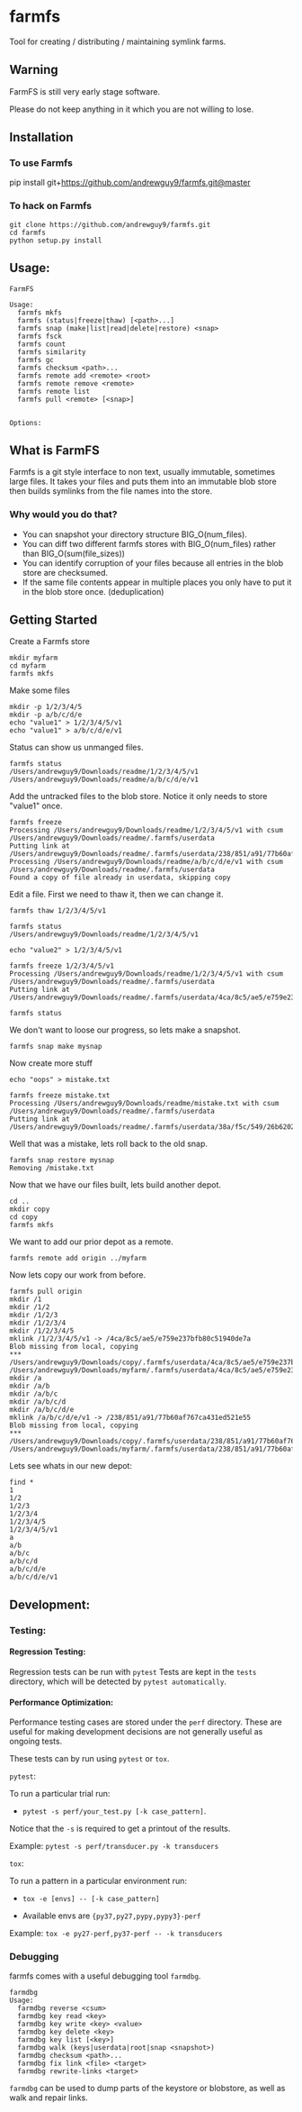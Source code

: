 farmfs
======

Tool for creating / distributing / maintaining symlink farms.

## Warning
FarmFS is still very early stage software. 

Please do not keep anything in it which you are not willing to lose.

## Installation

### To use Farmfs

pip install git+https://github.com/andrewguy9/farmfs.git@master

### To hack on Farmfs
```
git clone https://github.com/andrewguy9/farmfs.git
cd farmfs
python setup.py install
```

## Usage:
```
FarmFS

Usage:
  farmfs mkfs
  farmfs (status|freeze|thaw) [<path>...]
  farmfs snap (make|list|read|delete|restore) <snap>
  farmfs fsck
  farmfs count
  farmfs similarity
  farmfs gc
  farmfs checksum <path>...
  farmfs remote add <remote> <root>
  farmfs remote remove <remote>
  farmfs remote list
  farmfs pull <remote> [<snap>]


Options:

```
## What is FarmFS

Farmfs is a git style interface to non text, usually immutable, sometimes large files.
It takes your files and puts them into an immutable blob store then builds symlinks from the file names into the store.

### Why would you do that?
* You can snapshot your directory structure BIG_O(num_files).
* You can diff two different farmfs stores with BIG_O(num_files) rather than BIG_O(sum(file_sizes))
* You can identify corruption of your files because all entries in the blob store are checksumed.
* If the same file contents appear in multiple places you only have to put it in the blob store once. (deduplication)

## Getting Started

Create a Farmfs store

```
mkdir myfarm
cd myfarm
farmfs mkfs
```

Make some files

```
mkdir -p 1/2/3/4/5
mkdir -p a/b/c/d/e
echo "value1" > 1/2/3/4/5/v1
echo "value1" > a/b/c/d/e/v1
```

Status can show us unmanged files.

```
farmfs status
/Users/andrewguy9/Downloads/readme/1/2/3/4/5/v1
/Users/andrewguy9/Downloads/readme/a/b/c/d/e/v1
```

Add the untracked files to the blob store.
Notice it only needs to store "value1" once.

```
farmfs freeze
Processing /Users/andrewguy9/Downloads/readme/1/2/3/4/5/v1 with csum /Users/andrewguy9/Downloads/readme/.farmfs/userdata
Putting link at /Users/andrewguy9/Downloads/readme/.farmfs/userdata/238/851/a91/77b60af767ca431ed521e55
Processing /Users/andrewguy9/Downloads/readme/a/b/c/d/e/v1 with csum /Users/andrewguy9/Downloads/readme/.farmfs/userdata
Found a copy of file already in userdata, skipping copy
```

Edit a file.
First we need to thaw it, then we can change it.

```
farmfs thaw 1/2/3/4/5/v1

farmfs status
/Users/andrewguy9/Downloads/readme/1/2/3/4/5/v1

echo "value2" > 1/2/3/4/5/v1

farmfs freeze 1/2/3/4/5/v1
Processing /Users/andrewguy9/Downloads/readme/1/2/3/4/5/v1 with csum /Users/andrewguy9/Downloads/readme/.farmfs/userdata
Putting link at /Users/andrewguy9/Downloads/readme/.farmfs/userdata/4ca/8c5/ae5/e759e237bfb80c51940de7a

farmfs status
```

We don't want to loose our progress, so lets make a snapshot.

```
farmfs snap make mysnap
```

Now create more stuff

```
echo "oops" > mistake.txt

farmfs freeze mistake.txt
Processing /Users/andrewguy9/Downloads/readme/mistake.txt with csum /Users/andrewguy9/Downloads/readme/.farmfs/userdata
Putting link at /Users/andrewguy9/Downloads/readme/.farmfs/userdata/38a/f5c/549/26b620264ab1501150cf189
```

Well that was a mistake, lets roll back to the old snap.

```
farmfs snap restore mysnap
Removing /mistake.txt
```

Now that we have our files built, lets build another depot.

```
cd ..
mkdir copy
cd copy
farmfs mkfs
```

We want to add our prior depot as a remote.

```
farmfs remote add origin ../myfarm
```

Now lets copy our work from before.

```
farmfs pull origin
mkdir /1
mkdir /1/2
mkdir /1/2/3
mkdir /1/2/3/4
mkdir /1/2/3/4/5
mklink /1/2/3/4/5/v1 -> /4ca/8c5/ae5/e759e237bfb80c51940de7a
Blob missing from local, copying
*** /Users/andrewguy9/Downloads/copy/.farmfs/userdata/4ca/8c5/ae5/e759e237bfb80c51940de7a /Users/andrewguy9/Downloads/myfarm/.farmfs/userdata/4ca/8c5/ae5/e759e237bfb80c51940de7a
mkdir /a
mkdir /a/b
mkdir /a/b/c
mkdir /a/b/c/d
mkdir /a/b/c/d/e
mklink /a/b/c/d/e/v1 -> /238/851/a91/77b60af767ca431ed521e55
Blob missing from local, copying
*** /Users/andrewguy9/Downloads/copy/.farmfs/userdata/238/851/a91/77b60af767ca431ed521e55 /Users/andrewguy9/Downloads/myfarm/.farmfs/userdata/238/851/a91/77b60af767ca431ed521e55
```

Lets see whats in our new depot:

```
find *
1
1/2
1/2/3
1/2/3/4
1/2/3/4/5
1/2/3/4/5/v1
a
a/b
a/b/c
a/b/c/d
a/b/c/d/e
a/b/c/d/e/v1
```
## Development:

### Testing:

#### Regression Testing:
Regression tests can be run with `pytest`
Tests are kept in the `tests` directory, which will be detected by `pytest automatically`.

#### Performance Optimization:
Performance testing cases are stored under the `perf` directory. These are useful for making development decisions are not generally useful as ongoing tests.

These tests can by run using `pytest` or `tox`.

`pytest`:

To run a particular trial run:
* `pytest -s perf/your_test.py [-k case_pattern]`.

Notice that the `-s` is required to get a printout of the results.

Example: `pytest -s perf/transducer.py -k transducers`

`tox`:

To run a pattern in a particular environment run:
* `tox -e [envs] -- [-k case_pattern]`

* Available envs are `{py37,py27,pypy,pypy3}-perf`

Example: `tox -e py27-perf,py37-perf -- -k transducers`

### Debugging

farmfs comes with a useful debugging tool `farmdbg`.

```
farmdbg
Usage:
  farmdbg reverse <csum>
  farmdbg key read <key>
  farmdbg key write <key> <value>
  farmdbg key delete <key>
  farmdbg key list [<key>]
  farmdbg walk (keys|userdata|root|snap <snapshot>)
  farmdbg checksum <path>...
  farmdbg fix link <file> <target>
  farmdbg rewrite-links <target>
```

`farmdbg` can be used to dump parts of the keystore or blobstore, as well as walk and repair links.
